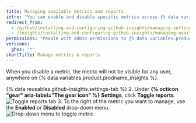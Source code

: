```yaml
---
title: Managing available metrics and reports
intro: "You can enable and disable specific metrics across {% data variables.product.prodname_insights %}."
redirect_from:
  - /github/installing-and-configuring-github-insights/managing-settings-in-github-insights
  - /insights/installing-and-configuring-github-insights/managing-available-metrics-and-reports
permissions: "People with admin permissions to {% data variables.product.prodname_insights %} can manage available metrics and reports."
versions:
  ghes: "*"
shortTitle: Manage metrics & reports
---
```


When you disable a metric, the metric will not be visible for any user, anywhere on {% data variables.product.prodname_insights %}.

{% data reusables.github-insights.settings-tab %} 2. Under **{% octicon "gear" aria-label="The gear icon" %} Settings**, click **Toggle reports**.
![Toggle reports tab](/assets/images/help/insights/toggle-reports-tab.png) 3. To the right of the metric you want to manage, use the **Enabled** or **Disabled** drop-down menu.
![Drop-down menu to toggle metric](/assets/images/help/insights/toggle-report-drop-down.png)
